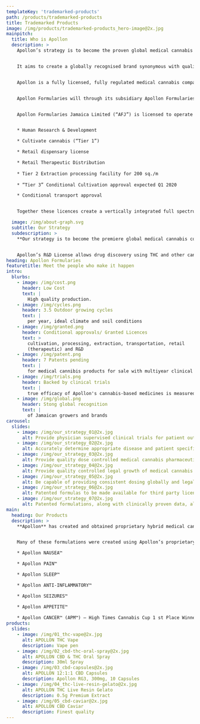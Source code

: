 ```yaml
---
templateKey: 'trademarked-products'
path: /products/trademarked-products
title: Trademarked Products
image: /img/products/trademarked-products_hero-image@2x.jpg
mainpitch:
  title: Who is Apollon 
  description: >
    Apollon’s strategy is to become the proven global medical cannabis company licenced to develop full spectrum formulations based on real life clinical patient data.


    It aims to create a globally recognised brand synonymous with quality, consistent potency on a range of products for a variety of conditions within the medical cannabis space.


    Apollon is a fully licensed, fully regulated medical cannabis company working with full spectrum oils inclusive of THC. The company plans, using its own formulations, to develop medicines for conditions that afflict humans in the modern world.


    Apollon Formularies will through its subsidiary Apollon Formularies Jamaica Ltd (a fully licensed full spectrum medical cannabis company), develop, market, distribute and sell full spectrum (inclusive of THC) products in the legal hemp and medical cannabis industry.  It is currently producing pharmaceutical, neutraceutical and other medical cannabis related products, including 3D printed sublingual, suppositories and capsules. Apollon Formularies was established to advance the current significant commercial opportunities in the legal medical cannabis markets globally.


    Apollon Formularies Jamaica Limited (“AFJ”) is licensed to operate at the Federal level in Jamaica and hold the following licences and approvals:  


    * Human Research & Development

    * Cultivate cannabis (“Tier 1”)

    * Retail dispensary license  

    * Retail Therapeutic Distribution
    
    * Tier 2 Extraction processing facility for 200 sq./m
    
    * “Tier 3” Conditional Cultivation approval expected Q1 2020

    * Conditional transport approval 


    Together these licences create a vertically integrated full spectrum (inclusive of THC) medical cannabis company both in Jamaica and to the international market via legal export from Jamaica to countries where the law allows import of medical cannabis products.

  image: /img/about-graph.svg
  subtitle: Our Strategy
  subdescription: >  
    **Our strategy is to become the premiere global medical cannabis company legally licensed to develop successful personalised clinical treatments utilizing artificial intelligence on clinical trial patient data.**


    Apollon’s R&D License allows drug discovery using THC and other cannabinoids. This allows Apollon to be the rare European listed company conducting human R&D using THC to develop new therapeutics.
heading: Apollon Formularies
featuretitle: Meet the people who make it happen
intro:
  blurbs:
    - image: /img/cost.png
      header: Low Cost
      text: |
        High quality production.
    - image: /img/cycles.png
      header: 3.5 Outdoor growing cycles
      text: |
        per year, ideal climate and soil conditions
    - image: /img/granted.png
      header: Conditional approvals/ Granted Licences
      text: >
        cultivation, processing, extraction, transportation, retail
        (therapeutic) and R&D
    - image: /img/patent.png
      header: 7 Patents pending
      text: |
        for medical cannibis products for sale with multiyear clinical trials
    - image: /img/trials.png
      header: Backed by clinical trials
      text: |
        true efficacy of Apollon's cannabis-based medicines is measured   
    - image: /img/global.png
      header: Stong global recognition
      text: |
        of Jamaican growers and brands             
carousel: 
  slides: 
    - image: /img/our_strategy_01@2x.jpg 
      alt: Provide physician supervised clinical trials for patient outcomes validation
    - image: /img/our_strategy_02@2x.jpg
      alt: Accurately determine appropriate disease and patient specific formulations
    - image: /img/our_strategy_03@2x.jpg
      alt: Provide quality dose controlled medical cannabis pharmaceutical production
    - image: /img/our_strategy_04@2x.jpg
      alt: Provide quality controlled legal growth of medical cannabis strains
    - image: /img/our_strategy_05@2x.jpg
      alt: Be capable of providing consistent dosing globally and legally
    - image: /img/our_strategy_06@2x.jpg
      alt: Patented formulas to be made available for third party licensing
    - image: /img/our_strategy_07@2x.jpg 
      alt: Patented formulations, along with clinically proven data, allows for potential partnerships with ‘Big Pharma’    
main:
  heading: Our Products
  description: >
    **Apollon** has created and obtained proprietary hybrid medical cannabis pharmaceutical strains, technology, formulations, and treatment products.


    Many of these formulations were created using Apollon’s proprietary artificial intelligence techniques and include:

    * Apollon NAUSEA™

    * Apollon PAIN™

    * Apollon SLEEP™

    * Apollon ANTI-INFLAMMATORY™

    * Apollon SEIZURES™

    * Apollon APPETITE™
    
    * Apollon CANCER™ (APM™) – High Times Cannabis Cup 1 st Place Winner                    
products:
  slides:
    - image: /img/01_thc-vape@2x.jpg
      alt: APOLLON THC Vape
      description: Vape pen
    - image: /img/02_cbd-thc-oral-spray@2x.jpg
      alt: APOLLON CBD & THC Oral Spray
      description: 30ml Spray
    - image: /img/03_cbd-capsules@2x.jpg
      alt: APOLLON 12:1:1 CBD Capsules
      description: Apollon RG3, 300mg, 10 Capsules
    - image: /img/04_thc-live-resin-gelato@2x.jpg
      alt: APOLLON THC Live Resin Gelato
      description: 0.5g Premium Extract
    - image: /img/05_cbd-caviar@2x.jpg
      alt: APOLLON CBD Caviar
      description: Finest quality
---
```


